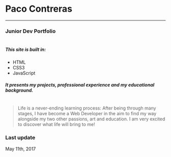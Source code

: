 # Paco Contreras
---------------------
### Junior Dev Portfolio
#
##### This site is built in:
  - HTML
  - CSS3
  - JavaScript

##### It presents my projects, professional experience and my educational background.
#



> Life is a never-ending learning process:
> After being through many stages,
> I have become a Web Developer in the aim
> to find my way alongside my two other passions,
> art and education.
> I am very excited to discover
> what life will bring to me!

### Last update
May 11th, 2017